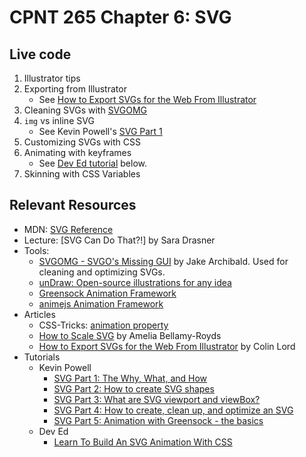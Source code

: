 # CPNT 265 Chapter 6: SVG
## Live code
1. Illustrator tips
2. Exporting from Illustrator
    - See [How to Export SVGs for the Web From Illustrator](https://medium.com/@colinlord/how-to-export-svgs-for-the-web-from-illustrator-829bc1c841f6)
3. Cleaning SVGs with [SVGOMG](https://jakearchibald.github.io/svgomg/)
4. `img` vs inline SVG
    - See Kevin Powell's [SVG Part 1](https://youtu.be/ZJSCl6XEdP8)
5. Customizing SVGs with CSS
6. Animating with keyframes
    - See [Dev Ed tutorial](https://youtu.be/gWai7fYp9PY) below.
7. Skinning with CSS Variables

## Relevant Resources
- MDN: [SVG Reference](https://developer.mozilla.org/en-US/docs/Web/SVG)
- Lecture: [SVG Can Do That?!] by Sara Drasner
- Tools: 
  - [SVGOMG - SVGO's Missing GUI](https://jakearchibald.github.io/svgomg/) by Jake Archibald. Used for cleaning and optimizing SVGs.
  - [unDraw: Open-source illustrations for any idea](https://undraw.co/)
  - [Greensock Animation Framework](https://greensock.com/)
  - [animejs Animation Framework](https://animejs.com/)
- Articles
  - CSS-Tricks: [animation property](https://css-tricks.com/almanac/properties/a/animation/)
  - [How to Scale SVG](https://css-tricks.com/scale-svg/) by Amelia Bellamy-Royds 
  - [How to Export SVGs for the Web From Illustrator](https://medium.com/@colinlord/how-to-export-svgs-for-the-web-from-illustrator-829bc1c841f6) by Colin Lord
- Tutorials
  - Kevin Powell
    - [SVG Part 1: The Why, What, and How](https://youtu.be/ZJSCl6XEdP8)
    - [SVG Part 2: How to create SVG shapes](https://youtu.be/9Y4P3FvZ5bg)
    - [SVG Part 3: What are SVG viewport and viewBox?](https://youtu.be/TBYJ2V1jAlA)
    - [SVG Part 4: How to create, clean up, and optimize an SVG](https://youtu.be/cWh0de8IhX4)
    - [SVG Part 5: Animation with Greensock - the basics](https://youtu.be/4XJ8yS0zpa4)
  - Dev Ed
    - [Learn To Build An SVG Animation With CSS](https://youtu.be/gWai7fYp9PY)
